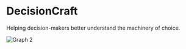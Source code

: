 # DecisionCraft
Helping decision-makers better understand the machinery of choice. 

![Graph 2](https://github.com/PrescientWolf/Intel-Content/blob/master/TI-systemigram.png)
